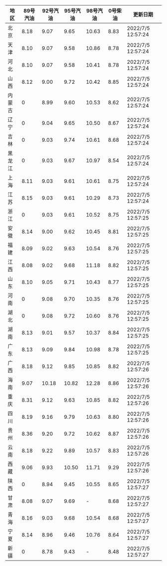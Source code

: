 | 地区 | 89号汽油 | 92号汽油 | 95号汽油 | 98号汽油 | 0号柴油 | 更新日期 |
| --- | --- | --- | --- | --- | --- | --- |
| 北京 | 8.18 | 9.07 | 9.65 | 10.63 | 8.83 | 2022/7/5 12:57:24 |
| 天津 | 8.10 | 9.07 | 9.58 | 10.86 | 8.78 | 2022/7/5 12:57:24 |
| 河北 | 8.10 | 9.07 | 9.58 | 10.41 | 8.78 | 2022/7/5 12:57:24 |
| 山西 | 8.12 | 9.00 | 9.72 | 10.42 | 8.85 | 2022/7/5 12:57:24 |
| 内蒙古 | 0 | 8.99 | 9.60 | 10.53 | 8.62 | 2022/7/5 12:57:24 |
| 辽宁 | 0 | 9.04 | 9.65 | 10.50 | 8.67 | 2022/7/5 12:57:24 |
| 吉林 | 0 | 9.03 | 9.74 | 10.61 | 8.68 | 2022/7/5 12:57:24 |
| 黑龙江 | 0 | 9.03 | 9.67 | 10.97 | 8.54 | 2022/7/5 12:57:24 |
| 上海 | 8.11 | 9.03 | 9.61 | 10.61 | 8.75 | 2022/7/5 12:57:24 |
| 江苏 | 8.15 | 9.03 | 9.61 | 10.29 | 8.73 | 2022/7/5 12:57:24 |
| 浙江 | 0 | 9.03 | 9.61 | 10.52 | 8.75 | 2022/7/5 12:57:25 |
| 安徽 | 8.14 | 9.00 | 9.62 | 10.45 | 8.81 | 2022/7/5 12:57:25 |
| 福建 | 8.09 | 9.02 | 9.63 | 10.54 | 8.76 | 2022/7/5 12:57:25 |
| 江西 | 8.08 | 9.02 | 9.68 | 11.18 | 8.82 | 2022/7/5 12:57:25 |
| 山东 | 8.10 | 9.05 | 9.71 | 10.43 | 8.77 | 2022/7/5 12:57:25 |
| 河南 | 0 | 9.08 | 9.70 | 10.35 | 8.76 | 2022/7/5 12:57:25 |
| 湖北 | 0 | 9.08 | 9.72 | 10.60 | 8.76 | 2022/7/5 12:57:25 |
| 湖南 | 8.13 | 9.01 | 9.57 | 10.37 | 8.84 | 2022/7/5 12:57:25 |
| 广东 | 8.13 | 9.09 | 9.84 | 10.98 | 8.78 | 2022/7/5 12:57:25 |
| 广西 | 8.18 | 9.12 | 9.85 | 10.85 | 8.82 | 2022/7/5 12:57:26 |
| 海南 | 9.07 | 10.18 | 10.82 | 12.28 | 8.86 | 2022/7/5 12:57:26 |
| 重庆 | 8.31 | 9.12 | 9.63 | 10.85 | 8.82 | 2022/7/5 12:57:26 |
| 四川 | 8.19 | 9.16 | 9.79 | 10.63 | 8.80 | 2022/7/5 12:57:26 |
| 贵州 | 8.36 | 9.20 | 9.72 | 10.62 | 8.87 | 2022/7/5 12:57:26 |
| 云南 | 8.18 | 9.22 | 9.89 | 10.57 | 8.83 | 2022/7/5 12:57:26 |
| 西藏 | 9.06 | 9.93 | 10.50 | 11.71 | 9.29 | 2022/7/5 12:57:26 |
| 陕西 | 0 | 8.94 | 9.45 | 10.55 | 8.65 | 2022/7/5 12:57:27 |
| 甘肃 | 8.08 | 9.07 | 9.69 | - | 8.68 | 2022/7/5 12:57:27 |
| 青海 | 8.16 | 9.03 | 9.68 | 10.54 | 8.68 | 2022/7/5 12:57:27 |
| 宁夏 | 8.14 | 8.96 | 9.46 | 10.76 | 8.64 | 2022/7/5 12:57:27 |
| 新疆 | 0 | 8.78 | 9.43 | - | 8.48 | 2022/7/5 12:57:27 |
